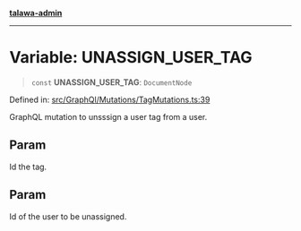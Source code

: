 [**talawa-admin**](../../../../README.md)

***

# Variable: UNASSIGN\_USER\_TAG

> `const` **UNASSIGN\_USER\_TAG**: `DocumentNode`

Defined in: [src/GraphQl/Mutations/TagMutations.ts:39](https://github.com/MayankJha014/talawa-admin/blob/0dd35cc200a4ed7562fa81ab87ec9b2a6facd18b/src/GraphQl/Mutations/TagMutations.ts#L39)

GraphQL mutation to unsssign a user tag from a user.

## Param

Id the tag.

## Param

Id of the user to be unassigned.
